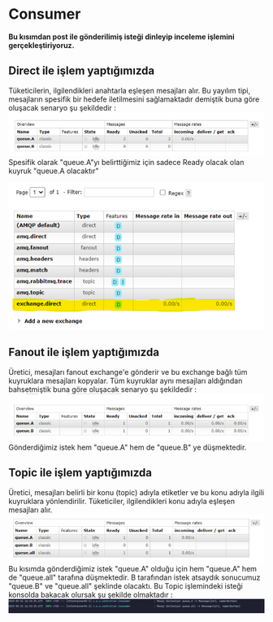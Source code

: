 # Consumer

<b> Bu kısımdan post ile gönderilimiş isteği dinleyip inceleme işlemini gerçekleştiriyoruz.</b>

## Direct ile işlem yaptığımızda

Tüketicilerin, ilgilendikleri anahtarla eşleşen mesajları alır. Bu yayılım tipi, mesajların spesifik bir hedefe iletilmesini sağlamaktadır demiştik buna göre oluşacak senaryo şu şekildedir :
![](../images/rabbitmq-direct.png)
Spesifik olarak "queue.A"yı belirttiğimiz için sadece Ready olacak olan kuyruk "queue.A olacaktır"

![](../images/rabbitmq-direct-2.png)

## Fanout ile işlem yaptığımızda
Üretici, mesajları fanout exchange'e gönderir ve bu exchange bağlı tüm kuyruklara mesajları kopyalar. Tüm kuyruklar aynı mesajları aldığından bahsetmiştik buna göre oluşacak senaryo şu şekildedir :
![](../images/rabbitmq-fanout.png)
Gönderdiğimiz istek hem "queue.A" hem de "queue.B" ye düşmektedir.


## Topic ile işlem yaptığımızda

Üretici, mesajları belirli bir konu (topic) adıyla etiketler ve bu konu adıyla ilgili kuyruklara yönlendirilir. Tüketiciler, ilgilendikleri konu adıyla eşleşen mesajları alır.
![](../images/rabbitmq-topic.png)
Bu kısımda gönderdiğimiz istek "queue.A" olduğu için hem "queue.A" hem de "queue.all" tarafına düşmektedir. B tarafından istek atsaydık sonucumuz "queue.B" ve "queue.all" şeklinde olacaktı.
Bu Topic işlemindeki isteği konsolda bakacak olursak şu şekilde olmaktadır :
![](../images/rabbitmq-topic2.png)